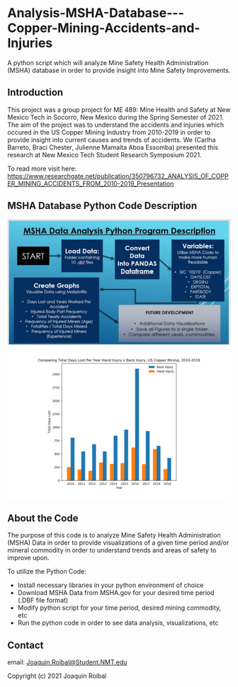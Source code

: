 # Analysis-MSHA-Database---Copper-Mining-Accidents-and-Injuries

A python script which will analyze Mine Safety Health Administration (MSHA) database in order to provide insight into Mine Safety Improvements.

## Introduction 

This project was a group project for ME 489: Mine Health and Safety at New Mexico Tech in Socorro, New Mexico during the Spring Semester of 2021. The aim of the project was to understand the accidents and injuries which occured in the US Copper Mining Industry from 2010-2019 in order to provide insight into current causes and trends of accidents. We (Carlha Barreto, Braci Chester, Julienne Mamaita Aboa Essomba) presented this research at New Mexico Tech Student Research Symposium 2021. 

To read more visit here: https://www.researchgate.net/publication/350796732_ANALYSIS_OF_COPPER_MINING_ACCIDENTS_FROM_2010-2019_Presentation

## MSHA Database Python Code Description

![Image of MSHA Database Python Script Description](
https://raw.githubusercontent.com/Roibal/Analysis-MSHA-Database---Copper-Mining-Accidents-and-Injuries/main/MSHA_Data_Analysis_Program_Description.JPG)

![Image of Graph Created by Program: "Comparing Days Lost Back Injury compared Hand Injury, US Copper Mining, 2010-2019"](https://raw.githubusercontent.com/Roibal/Analysis-MSHA-Database---Copper-Mining-Accidents-and-Injuries/main/Total_Days_Lost_Hand_Injury_Back_Injury2010-2019.png)


## About the Code

The purpose of this code is to analyze Mine Safety Health Administration (MSHA) Data in order to provide visualizations of a given time period and/or mineral commodity in order to understand trends and areas of safety to improve upon.

To utilize the Python Code:

* Install necessary libraries in your python environment of choice
* Download MSHA Data from MSHA.gov for your desired time period (.DBF file format)
* Modify python script for your time period, desired mining commodity, etc
* Run the python code in order to see data analysis, visualizations, etc

## Contact

email: Joaquin.Roibal@Student.NMT.edu

Copyright (c) 2021 Joaquin Roibal
